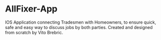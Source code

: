 # AllFixer-App
IOS Application connecting Tradesmen with Homeowners, to ensure quick, safe and easy way to discuss jobs by both parties.
Created and designed from scratch by Vito Brebric. 
